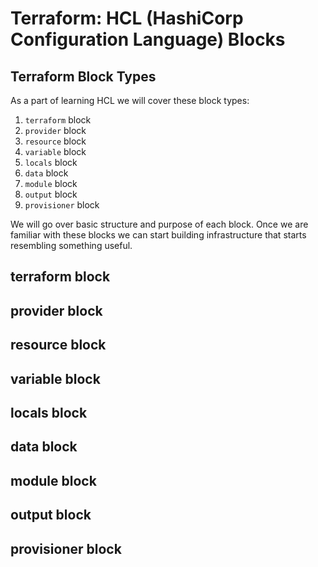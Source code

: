 # Terraform: HCL (HashiCorp Configuration Language) Blocks

## Terraform Block Types

As a part of learning HCL we will cover these block types:

1. `terraform` block
2. `provider` block
3. `resource` block
4. `variable` block
5. `locals` block
6. `data` block
7. `module` block
8. `output` block
9. `provisioner` block

We will go over basic structure and purpose of each block. Once we are familiar with these blocks we can start building infrastructure that starts resembling something useful.

## terraform block

## provider block

## resource block

## variable block

## locals block

## data block

## module block

## output block

## provisioner block
